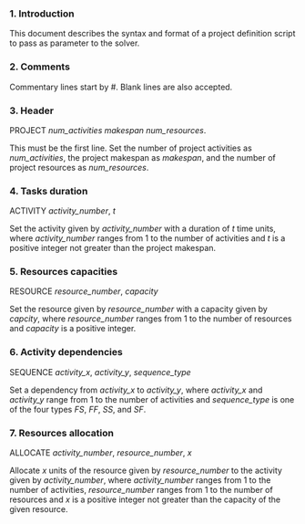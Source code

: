 ### **1. Introduction**
This document describes the syntax and format of a project definition script to pass as parameter to the solver.

### **2. Comments**
Commentary lines start by #. Blank lines are also accepted. 

### **3. Header**
PROJECT *num_activities* *makespan* *num_resources*.

This must be the first line. Set the number of project activities as *num_activities*, the project makespan as *makespan*, and the number of project resources as *num_resources*.

### **4. Tasks duration**
ACTIVITY *activity_number*, *t*

Set the activity given by *activity_number* with a duration of *t* time units, where *activity_number* ranges from 1 to the number of activities and *t* is a positive integer not greater than the project makespan.

### **5. Resources capacities**
RESOURCE *resource_number*, *capacity*

Set the resource given by *resource_number* with a capacity given by *capcity*, where *resource_number* ranges from 1 to the number of resources and *capacity* is a positive integer.

### **6. Activity dependencies**
SEQUENCE *activity_x*, *activity_y*, *sequence_type*

Set a dependency from *activity_x* to *activity_y*, where *activity_x* and *activity_y* range from 1 to the number of activities and *sequence_type* is one of the four types *FS*, *FF*, *SS*, and *SF*.

### **7. Resources allocation**
ALLOCATE *activity_number*, *resource_number*, *x*

Allocate *x* units of the resource given by *resource_number* to the activity given by *activity_number*, where *activity_number* ranges from 1 to the number of activities, *resource_number* ranges from 1 to the number of resources and *x* is a positive integer not greater than the capacity of the given resource.